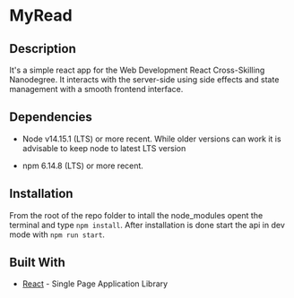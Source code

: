 # MyRead

## Description

It's a simple react app for the Web Development React Cross-Skilling Nanodegree. It interacts with the server-side using side effects and state management with a smooth frontend interface.

## Dependencies

- Node v14.15.1 (LTS) or more recent. While older versions can work it is advisable to keep node to latest LTS version

- npm 6.14.8 (LTS) or more recent.

## Installation

From the root of the repo folder to intall the node_modules opent the terminal and type `npm install`. After installation is done start the api in dev mode with `npm run start`.

## Built With

- [React](https://reactjs.org/) - Single Page Application Library

